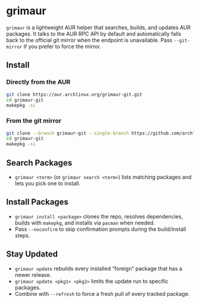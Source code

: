 # grimaur

`grimaur` is a lightweight AUR helper that searches, builds, and updates AUR packages. It talks to the AUR RPC API by default and automatically falls back to the official git mirror when the endpoint is unavailable. Pass `--git-mirror` if you prefer to force the mirror.

## Install
### Directly from the AUR
   ```bash
   git clone https://aur.archlinux.org/grimaur-git.git
   cd grimaur-git
   makepkg -si
   ```

### From the git mirror
   ```bash
   git clone --branch grimaur-git --single-branch https://github.com/archlinux/aur.git grimaur-git
   cd grimaur-git
   makepkg -si
   ```
   

## Search Packages
- `grimaur <term>` (or `grimaur search <term>`) lists matching packages and lets you pick one to install.

## Install Packages
- `grimaur install <package>` clones the repo, resolves dependencies, builds with `makepkg`, and installs via `pacman` when needed.
- Pass `--noconfirm` to skip confirmation prompts during the build/install steps.

## Stay Updated
- `grimaur update` rebuilds every installed “foreign” package that has a newer release.
- `grimaur update <pkg1> <pkg2>` limits the update run to specific packages.
- Combine with `--refresh` to force a fresh pull of every tracked package.
